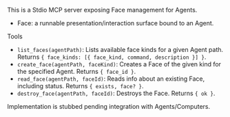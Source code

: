 This is a Stdio MCP server exposing Face management for Agents.

- Face: a runnable presentation/interaction surface bound to an Agent.

Tools

- `list_faces(agentPath)`: Lists available face kinds for a given Agent path.
  Returns `{ face_kinds: [{ face_kind, command, description }] }`.
- `create_face(agentPath, faceKind)`: Creates a Face of the given kind for the
  specified Agent. Returns `{ face_id }`.
- `read_face(agentPath, faceId)`: Reads info about an existing Face, including
  status. Returns `{ exists, face? }`.
- `destroy_face(agentPath, faceId)`: Destroys the Face. Returns `{ ok }`.

Implementation is stubbed pending integration with Agents/Computers.
